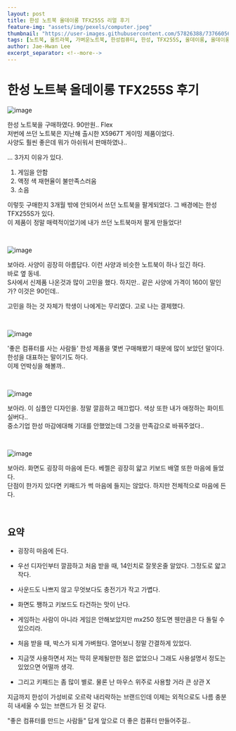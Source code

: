```yaml
---
layout: post
title: 한성 노트북 올데이롱 TFX255S 리얼 후기
feature-img: "assets/img/pexels/computer.jpeg"
thumbnail: "https://user-images.githubusercontent.com/57826388/73766056-d1584900-47b8-11ea-93ed-da96ba108a3b.png"
tags: [노트북, 울트라북, 가벼운노트북, 한성컴퓨터, 한성, TFX255S, 올데이롱, 올데이롱TFX255S]
author: Jae-Hwan Lee
excerpt_separator: <!--more-->
---
```


# 한성 노트북 올데이롱 TFX255S 후기
<!--more-->

![image](https://user-images.githubusercontent.com/57826388/73766056-d1584900-47b8-11ea-93ed-da96ba108a3b.png)

한성 노트북을 구매하였다. 90만원.. Flex  
저번에 쓰던 노트북은 지난해 출시한 X5967T 게이밍 제품이었다.  
사양도 훨씬 좋은데 뭐가 아쉬워서 판매하였나.. 

... 3가지 이유가 있다.

1. 게임을 안함
2. 액정 색 재현율이 불만족스러움
3. 소음

이렇듯 구매한지 3개월 밖에 안되어서 쓰던 노트북을 팔게되었다. 그 배경에는 한성 TFX255S가 있다.  
이 제품이 정말 매력적이었기에 내가 쓰던 노트북마저 팔게 만들었다!

<br/>

![image](https://user-images.githubusercontent.com/57826388/73767240-88a18f80-47ba-11ea-85d7-d8977666ecf4.png)

보아라. 사양이 굉장히 아름답다. 이런 사양과 비슷한 노트북이 하나 있긴 하다.  
바로 옆 동네.  
S사에서 신제품 나온것과 많이 고민을 했다. 하지만.. 같은 사양에 가격이 160이 말인가? 이것은 90인데..

고민을 하는 것 자체가 학생이 나에게는 무리였다. 고로 나는 결제했다.

<br/>

![image](https://user-images.githubusercontent.com/57826388/73767011-36606e80-47ba-11ea-8cfe-19008e8177b9.png)

'좋은 컴퓨터를 사는 사람들' 한성 제품을 몇번 구매해봤기 때문에 많이 보았던 말이다.  한성을 대표하는 말이기도 하다.  
이제 언박싱을 해볼까..  

<br/>

![image](https://user-images.githubusercontent.com/57826388/73766702-c520bb80-47b9-11ea-8aba-ac6537a1bdf3.png)

보아라. 이 심플안 디자인을. 정말 깔끔하고 매끄럽다. 색상 또한 내가 애정하는 화이트 실버다..  
중소기업 한성 마감에대해 기대를 안했었는데 그것을 만족감으로 바꿔주었다..

<br/>

![image](https://user-images.githubusercontent.com/57826388/73766884-09ac5700-47ba-11ea-985d-ee134b9aa14e.png)

보아라. 화면도 굉장히 마음에 든다. 베젤은 굉장히 얇고 키보드 배열 또한 마음에 들었다.  
단점이 한가지 있다면 키패드가 썩 마음에 들지는 않았다. 하지만 전체적으로 마음에 든다.

<br/>


## 요약

- 굉장히 마음에 든다. 

- 우선 디자인부터 깔끔하고 처음 받을 때, 14인치로 잘못온줄 알았다. 그정도로 얇고 작다.

- 사운드도 나쁘지 않고 무엇보다도 충전기가 작고 가볍다. 

- 화면도 쨍하고 키보드도 타건하는 맛이 난다. 

- 게임하는 사람이 아니라 게임은 안해보았지만 mx250 정도면 웬만큼은 다 돌릴 수 있으리라.

- 처음 받을 때, 박스가 되게 가벼웠다. 열어보니 정말 간결하게 있었다. 
- 지금껏 사용하면서 저는 딱히 문제될만한 점은 없었으나 그래도 사용설명서 정도는 있었으면 어떨까 생각.

- 그리고 키패드는 좀 많이 별로. 물론 난 마우스 위주로 사용할 거라 큰 상관 X 

지금까지 한성이 가성비로 오르락 내리락하는 브랜드인데 이제는 외적으로도 나름 충분히 내세울 수 있는 브랜드가 된 것 같다.  

"좋은 컴퓨터를 만드는 사람들" 답게 앞으로 더 좋은 컴퓨터 만들어주길..

